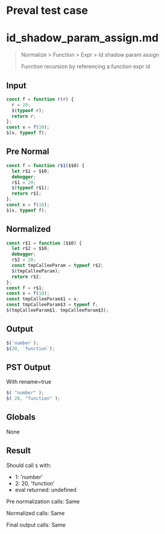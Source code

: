 # Preval test case

# id_shadow_param_assign.md

> Normalize > Function > Expr > Id shadow param assign
>
> Function recursion by referencing a function expr id

## Input

`````js filename=intro
const f = function r(r) {
  r = 20;
  $(typeof r);
  return r;
};
const x = f(10);
$(x, typeof f);
`````

## Pre Normal


`````js filename=intro
const f = function r$1($$0) {
  let r$1 = $$0;
  debugger;
  r$1 = 20;
  $(typeof r$1);
  return r$1;
};
const x = f(10);
$(x, typeof f);
`````

## Normalized


`````js filename=intro
const r$1 = function ($$0) {
  let r$2 = $$0;
  debugger;
  r$2 = 20;
  const tmpCalleeParam = typeof r$2;
  $(tmpCalleeParam);
  return r$2;
};
const f = r$1;
const x = f(10);
const tmpCalleeParam$1 = x;
const tmpCalleeParam$3 = typeof f;
$(tmpCalleeParam$1, tmpCalleeParam$3);
`````

## Output


`````js filename=intro
$(`number`);
$(20, `function`);
`````

## PST Output

With rename=true

`````js filename=intro
$( "number" );
$( 20, "function" );
`````

## Globals

None

## Result

Should call `$` with:
 - 1: 'number'
 - 2: 20, 'function'
 - eval returned: undefined

Pre normalization calls: Same

Normalized calls: Same

Final output calls: Same
